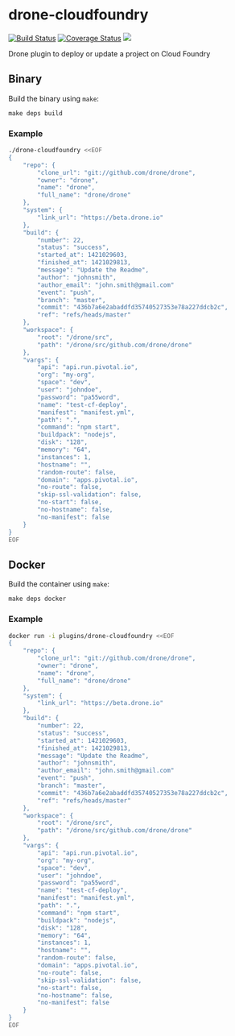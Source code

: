 # drone-cloudfoundry

[![Build Status](http://beta.drone.io/api/badges/drone-plugins/drone-cloudfoundry/status.svg)](http://beta.drone.io/drone-plugins/drone-cloudfoundry)
[![Coverage Status](https://aircover.co/badges/drone-plugins/drone-cloudfoundry/coverage.svg)](https://aircover.co/drone-plugins/drone-cloudfoundry)
[![](https://badge.imagelayers.io/plugins/drone-cloudfoundry:latest.svg)](https://imagelayers.io/?images=plugins/drone-cloudfoundry:latest 'Get your own badge on imagelayers.io')

Drone plugin to deploy or update a project on Cloud Foundry

## Binary

Build the binary using `make`:

```
make deps build
```

### Example

```sh
./drone-cloudfoundry <<EOF
{
    "repo": {
        "clone_url": "git://github.com/drone/drone",
        "owner": "drone",
        "name": "drone",
        "full_name": "drone/drone"
    },
    "system": {
        "link_url": "https://beta.drone.io"
    },
    "build": {
        "number": 22,
        "status": "success",
        "started_at": 1421029603,
        "finished_at": 1421029813,
        "message": "Update the Readme",
        "author": "johnsmith",
        "author_email": "john.smith@gmail.com"
        "event": "push",
        "branch": "master",
        "commit": "436b7a6e2abaddfd35740527353e78a227ddcb2c",
        "ref": "refs/heads/master"
    },
    "workspace": {
        "root": "/drone/src",
        "path": "/drone/src/github.com/drone/drone"
    },
    "vargs": {
        "api": "api.run.pivotal.io",
        "org": "my-org",
        "space": "dev",
        "user": "johndoe",
        "password": "pa55word",
        "name": "test-cf-deploy",
        "manifest": "manifest.yml",
        "path": ".",
        "command": "npm start",
        "buildpack": "nodejs",
        "disk": "128",
        "memory": "64",
        "instances": 1,
        "hostname": "",
        "random-route": false,
        "domain": "apps.pivotal.io",
        "no-route": false,
        "skip-ssl-validation": false,
        "no-start": false,
        "no-hostname": false,
        "no-manifest": false
    }
}
EOF
```

## Docker

Build the container using `make`:

```
make deps docker
```

### Example

```sh
docker run -i plugins/drone-cloudfoundry <<EOF
{
    "repo": {
        "clone_url": "git://github.com/drone/drone",
        "owner": "drone",
        "name": "drone",
        "full_name": "drone/drone"
    },
    "system": {
        "link_url": "https://beta.drone.io"
    },
    "build": {
        "number": 22,
        "status": "success",
        "started_at": 1421029603,
        "finished_at": 1421029813,
        "message": "Update the Readme",
        "author": "johnsmith",
        "author_email": "john.smith@gmail.com"
        "event": "push",
        "branch": "master",
        "commit": "436b7a6e2abaddfd35740527353e78a227ddcb2c",
        "ref": "refs/heads/master"
    },
    "workspace": {
        "root": "/drone/src",
        "path": "/drone/src/github.com/drone/drone"
    },
    "vargs": {
        "api": "api.run.pivotal.io",
        "org": "my-org",
        "space": "dev",
        "user": "johndoe",
        "password": "pa55word",
        "name": "test-cf-deploy",
        "manifest": "manifest.yml",
        "path": ".",
        "command": "npm start",
        "buildpack": "nodejs",
        "disk": "128",
        "memory": "64",
        "instances": 1,
        "hostname": "",
        "random-route": false,
        "domain": "apps.pivotal.io",
        "no-route": false,
        "skip-ssl-validation": false,
        "no-start": false,
        "no-hostname": false,
        "no-manifest": false
    }
}
EOF
```
